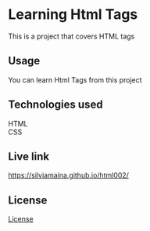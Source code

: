 # Learning Html Tags
This is a project that covers HTML tags
## Usage
You can learn Html Tags from this project
## Technologies used
HTML<br>
CSS
## Live link
https://silviamaina.github.io/html002/
## License
[License](LICENSE)
